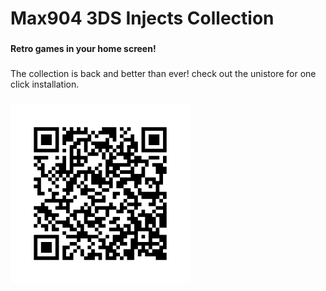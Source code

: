 <h1 align="left">Max904 3DS Injects Collection</h1>

###

<h4 align="left">Retro games in your home screen!</h4>

###

<p align="left">The collection is back and better than ever! check out the unistore for one click installation.</p>

###

<div align="left">
  <img height="287" src="https://raw.githubusercontent.com/Max904/Max904_Injects/refs/heads/main/QR.png"  />
</div>

###
